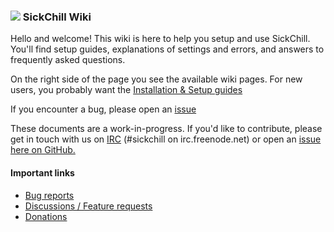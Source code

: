 ### ![](https://avatars1.githubusercontent.com/u/44020801?v=3&s=30) SickChill Wiki

Hello and welcome! This wiki is here to help you setup and use SickChill. You'll find setup guides, explanations of settings and errors, and answers to frequently asked questions.

On the right side of the page you see the available wiki pages. For new users, you probably want the [Installation & Setup guides](https://github.com/SickChill/SickChill/wiki/Installation-&-Configuration-Guides)

If you encounter a bug, please open an [issue](https://github.com/SickChill/SickChill/issues)  

These documents are a work-in-progress. If you'd like to contribute, please get in touch with us on [IRC](https://kiwiirc.com/client/irc.freenode.net/?theme=basic#sickchill) (#sickchill on irc.freenode.net) or open an [issue here on GitHub.](https://github.com/SickChill/SickChill/issues)
 
#### Important links
* [Bug reports](https://github.com/SickChill/SickChill/issues)  
* [Discussions / Feature requests](https://github.com/SickChill/SickChill/discussions)  
* [Donations](https://github.com/SickChill/SickChill/wiki/Donations)  
